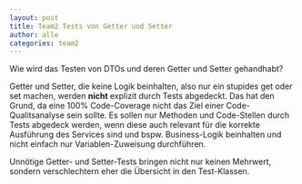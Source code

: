 ```yaml
---
layout: post
title: Team2 Tests von Getter und Setter
author: alle
categories: team2
---
```


Wie wird das Testen von DTOs und deren Getter und Setter gehandhabt?

Getter und Setter, die keine Logik beinhalten, also nur ein stupides get oder set machen, werden **nicht** explizit durch Tests abgedeckt. Das hat den Grund, da eine 100% Code-Coverage nicht das Ziel einer Code-Qualitsanalyse sein sollte. Es sollen nur Methoden und Code-Stellen durch Tests abgedeck werden, wenn diese auch relevant für die korrekte Ausführung des Services sind und bspw. Business-Logik beinhalten und nicht einfach nur Variablen-Zuweisung durchführen.

Unnötige Getter- und Setter-Tests bringen nicht nur keinen Mehrwert, sondern verschlechtern eher die Übersicht in den Test-Klassen.
